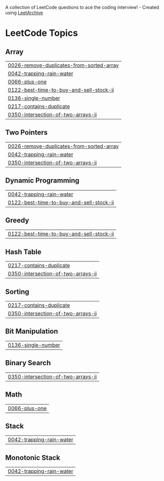 A collection of LeetCode questions to ace the coding interview! - Created using [LeetArchive](https://github.com/anujlunawat/LeetArchive)


<!---LeetCode Topics Start-->
# LeetCode Topics
## Array
|  |
| ------- |
| [0026-remove-duplicates-from-sorted-array](https://github.com/AshrithSathu/LeetCode/tree/main/LeetCode/0026-remove-duplicates-from-sorted-array) |
| [0042-trapping-rain-water](https://github.com/AshrithSathu/LeetCode/tree/main/LeetCode/0042-trapping-rain-water) |
| [0066-plus-one](https://github.com/AshrithSathu/LeetCode/tree/main/LeetCode/0066-plus-one) |
| [0122-best-time-to-buy-and-sell-stock-ii](https://github.com/AshrithSathu/LeetCode/tree/main/LeetCode/0122-best-time-to-buy-and-sell-stock-ii) |
| [0136-single-number](https://github.com/AshrithSathu/LeetCode/tree/main/LeetCode/0136-single-number) |
| [0217-contains-duplicate](https://github.com/AshrithSathu/LeetCode/tree/main/LeetCode/0217-contains-duplicate) |
| [0350-intersection-of-two-arrays-ii](https://github.com/AshrithSathu/LeetCode/tree/main/LeetCode/0350-intersection-of-two-arrays-ii) |
## Two Pointers
|  |
| ------- |
| [0026-remove-duplicates-from-sorted-array](https://github.com/AshrithSathu/LeetCode/tree/main/LeetCode/0026-remove-duplicates-from-sorted-array) |
| [0042-trapping-rain-water](https://github.com/AshrithSathu/LeetCode/tree/main/LeetCode/0042-trapping-rain-water) |
| [0350-intersection-of-two-arrays-ii](https://github.com/AshrithSathu/LeetCode/tree/main/LeetCode/0350-intersection-of-two-arrays-ii) |
## Dynamic Programming
|  |
| ------- |
| [0042-trapping-rain-water](https://github.com/AshrithSathu/LeetCode/tree/main/LeetCode/0042-trapping-rain-water) |
| [0122-best-time-to-buy-and-sell-stock-ii](https://github.com/AshrithSathu/LeetCode/tree/main/LeetCode/0122-best-time-to-buy-and-sell-stock-ii) |
## Greedy
|  |
| ------- |
| [0122-best-time-to-buy-and-sell-stock-ii](https://github.com/AshrithSathu/LeetCode/tree/main/LeetCode/0122-best-time-to-buy-and-sell-stock-ii) |
## Hash Table
|  |
| ------- |
| [0217-contains-duplicate](https://github.com/AshrithSathu/LeetCode/tree/main/LeetCode/0217-contains-duplicate) |
| [0350-intersection-of-two-arrays-ii](https://github.com/AshrithSathu/LeetCode/tree/main/LeetCode/0350-intersection-of-two-arrays-ii) |
## Sorting
|  |
| ------- |
| [0217-contains-duplicate](https://github.com/AshrithSathu/LeetCode/tree/main/LeetCode/0217-contains-duplicate) |
| [0350-intersection-of-two-arrays-ii](https://github.com/AshrithSathu/LeetCode/tree/main/LeetCode/0350-intersection-of-two-arrays-ii) |
## Bit Manipulation
|  |
| ------- |
| [0136-single-number](https://github.com/AshrithSathu/LeetCode/tree/main/LeetCode/0136-single-number) |
## Binary Search
|  |
| ------- |
| [0350-intersection-of-two-arrays-ii](https://github.com/AshrithSathu/LeetCode/tree/main/LeetCode/0350-intersection-of-two-arrays-ii) |
## Math
|  |
| ------- |
| [0066-plus-one](https://github.com/AshrithSathu/LeetCode/tree/main/LeetCode/0066-plus-one) |
## Stack
|  |
| ------- |
| [0042-trapping-rain-water](https://github.com/AshrithSathu/LeetCode/tree/main/LeetCode/0042-trapping-rain-water) |
## Monotonic Stack
|  |
| ------- |
| [0042-trapping-rain-water](https://github.com/AshrithSathu/LeetCode/tree/main/LeetCode/0042-trapping-rain-water) |
<!---LeetCode Topics End-->